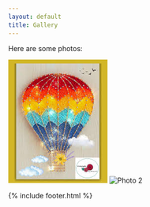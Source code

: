 ```yaml
---
layout: default
title: Gallery
---
```

Here are some photos:

![Photo 1](/assets/images/photo1.jpg)
![Photo 2](/assets/images/photo2.jpg)

{% include footer.html %}
